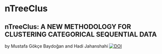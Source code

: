 # nTreeClus
## nTreeClus: A NEW METHODOLOGY FOR CLUSTERING CATEGORICAL SEQUENTIAL DATA

by Mustafa Gökçe Baydoğan and Hadi Jahanshahi
[![DOI](https://zenodo.org/badge/DOI/10.5281/zenodo.1295516.svg)](https://doi.org/10.5281/zenodo.1295516)
